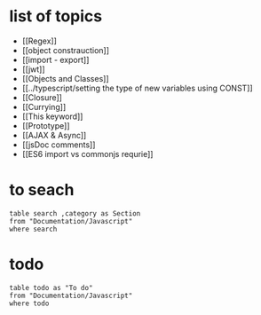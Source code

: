 # list of topics
- [[Regex]]
- [[object constrauction]]
- [[import - export]]  
- [[jwt]] 
- [[Objects and Classes]] 
- [[../typescript/setting the type of new variables using CONST]] 
- [[Closure]] 
- [[Currying]] 
- [[This keyword]] 
- [[Prototype]] 
- [[AJAX & Async]] 
- [[jsDoc comments]] 
- [[ES6 import vs commonjs requrie]] 

# to seach
```dataview
table search ,category as Section
from "Documentation/Javascript"
where search
```

# todo
```dataview
table todo as "To do"
from "Documentation/Javascript"
where todo
```